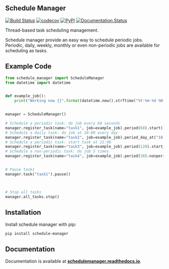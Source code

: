 Schedule Manager
----------------

[![Build Status](https://travis-ci.org/e619003/ScheduleManager.svg?branch=master)](https://travis-ci.org/e619003/ScheduleManager) 
[![codecov](https://codecov.io/gh/e619003/ScheduleManager/branch/master/graph/badge.svg)](https://codecov.io/gh/e619003/ScheduleManager) 
[![PyPI](https://img.shields.io/pypi/v/schedule-manager)](https://pypi.org/project/schedule-manager/) 
[![Documentation Status](https://readthedocs.org/projects/schedulemanager/badge/?version=latest)](https://schedulemanager.readthedocs.io/en/latest/?badge=latest)  

Thread-based task scheduling management.  

Schedule manager provide an easy way to schedule periodic jobs.  
Periodic, daily, weekly, monthly or even non-periodic jobs are available for scheduling as tasks.  

## Example Code

```python
from schedule_manager import ScheduleManager
from datetime import datetime


def example_job():
    print("Working now {}".format(datetime.now().strftime("%Y-%m-%d %H:%M:%S")))


manager = ScheduleManager()

# Schedule a periodic task: do job every 60 seconds
manager.register_task(name="task1", job=example_job).period(60).start()
# Schedule a daily task: do job at 18:00 every day
manager.register_task(name="task2", job=example_job).period_day_at("18:00:00").start()
# Schedule a periodic task: start task at 21:00
manager.register_task(name="task3", job=example_job).period(120).start_at("21:00:00").start()
# Schedule a non-periodic task: do job 5 times
manager.register_task(name="task4", job=example_job).period(30).nonperiodic(5).start()


# Pause task1
manager.task("task1").pause()



# Stop all tasks
manager.all_tasks.stop()
```

## Installation

Install schedule manager with pip:  

```
pip install schedule-manager
```

## Documentation

Documentation is available at [**schedulemanager.readthedocs.io**](https://schedulemanager.readthedocs.io).
